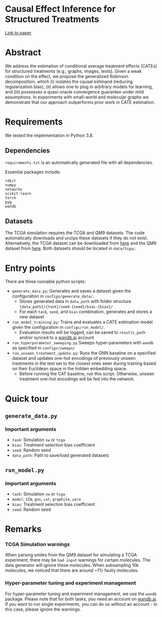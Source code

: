 # Causal Effect Inference for Structured Treatments

[Link to paper](https://arxiv.org/abs/2106.01939)

# Abstract

We address the estimation of conditional average treatment effects (CATEs) for structured treatments (e.g., graphs, images, texts). Given a weak condition on the effect, we propose the generalized Robinson decomposition, which (i) isolates the causal estimand (reducing regularization bias), (ii) allows one to plug in arbitrary models for learning, and (iii) possesses a quasi-oracle convergence guarantee under mild assumptions. In experiments with small-world and molecular graphs we demonstrate that our approach outperforms prior work in CATE estimation.

# Requirements

We tested the implementation in Python 3.8.

## Dependencies

`requirements.txt` is an automatically generated file with all dependencies.

Essential packages include:

```
rdkit
numpy
networkx
scikit-learn
torch
pyg
wandb
```

## Datasets

The TCGA simulation requires the TCGA and QM9 datasets. The code automatically downloads and unzips these datasets if
they do not exist. Alternatively, the TCGA dataset can be downloaded
from [here](https://drive.google.com/file/d/1P-smWytRNuQFjqR403IkJb17CXU6JOM7/view?usp=sharing) and the QM9 dataset
from [here](http://deepchem.io.s3-website-us-west-1.amazonaws.com/datasets/gdb9.tar.gz). Both datasets should be located
in `data/tcga/`.

# Entry points

There are three runnable python scripts:

* `generate_data.py`: Generates and saves a dataset given the configuration in `configs/generate_data/`.
    * Stores generated data in `data_path` with folder structure `{data_path}/{task}/seed-{seed}/bias-{bias}/`
    * For each `task`, `seed`, and `bias` combination, generates and stores a new dataset
* `run_model_training.py`: Trains and evaluates a CATE estimation model given the configuration in `configs/run_model/`.
    * Evaluation results will be logged, can be saved to `results_path` and/or synced to a [wandb.ai](https://wandb.ai/)
      account
* `run_hyperparameter_sweeping.py` Sweeps hyper-parameters with `wandb` as specified in `configs/sweeps/`
* `run_unseen_treatment_update.py`: Runs the GNN baseline on a specified dataset and updates one-hot encodings of previously
  unseen treatments in the test set to the closest ones seen during training based on their Euclidean space in the
  hidden embedding space.
    * Before running the CAT baseline, run this script. Otherwise, unseen treatment one-hot encodings will be fed into
      the network.

# Quick tour

## `generate_data.py`

### Important arguments

* `task`: Simulation `sw` or `tcga`
* `bias`: Treatment selection bias coefficient
* `seed`: Random seed
* `data_path`: Path to save/load generated datasets

## `run_model.py`

### Important arguments

* `task`: Simulation `sw` or `tcga`
* `model`: `SIN`, `gnn`, `cat`, `graphite`, `zero`
* `bias`: Treatment selection bias coefficient
* `seed`: Random seed

# Remarks

### TCGA Simulation warnings

When parsing smiles from the QM9 dataset for simulating a TCGA experiment, there may be `bad input` warnings for certain
molecules. The data generator will ignore these molecules. When subsampling 10k molecules, we noticed that there are
around ~1% faulty molecules.

### Hyper-parameter tuning and experiment management

For hyper-parameter tuning and experiment management, we use the `wandb` package. Please note that for both tasks, you
need an account on [wandb.ai](https://wandb.ai/). If you want to run single experiments, you can do so without an
account - in this case, please ignore the warnings. 
